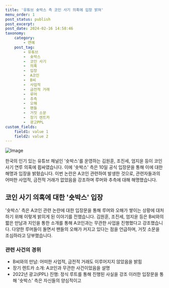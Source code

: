 ```yaml
---
title: '유튜브 숏박스 측 코인 사기 의혹에 입장 밝혀'
menu_order: 1
post_status: publish
post_excerpt: 
post_date: 2024-02-16 14:58:46
taxonomy:
    category:
        - 연예
    post_tag:
        - 유튜브
        -  숏박스
        -  코인 사기
        -  의혹
        -  입장
        -  A코인
        -  B씨
        -  사업적
        -  금전적 거래
        -  루머
        -  추측
        -  오해
        -  팬들
        -  거짓 소문
        -  장기 렌트카
        -  광고PPL
custom_fields:
    field1: value 1
    field2: value 2
---
```


![Image](https://mimgnews.pstatic.net/image/117/2024/02/10/0003805854_001_20240210220601206.jpg?type=w540)

한국의 인기 있는 유튜브 채널인 '숏박스'를 운영하는 김원훈, 조진세, 엄지윤 등이 코인 사기 연루 의혹에 휩싸였습니다. 이에 '숏박스' 측은 10일 공식 입장문을 통해 이에 대한 해명과 입장을 밝혔습니다. 이번 논란은 A코인 관련하여 발생한 것으로, 관련자들과의 어떠한 사업적, 금전적 거래가 없었음을 강조하며 루머와 추측에 대해 해명했습니다.
## 코인 사기 의혹에 대한 '숏박스' 입장
'숏박스' 측은 A코인 관련 논란에 대한 입장문을 통해 루머와 오해가 쌓이는 상황에 대처하기 위해 이렇게 밝히게 된 이야기를 전했습니다. 김원훈, 조진세, 엄지윤 등은 B씨와의 짧은 만남과 지인을 통한 소개를 통해 A코인과는 무관한 사업을 진행했다고 강조했습니다. 다양한 루머들이 돌면서 팬들의 오해가 커지고 있다는 점을 언급하며, 거짓 소문을 조심하라고 당부했습니다.
### 관련 사건의 경위
- B씨와의 만남: 어떠한 사업적, 금전적 거래도 이루어지지 않았음을 밝힘
- 장기 렌트카 소개: A코인과 무관한 사건이었음을 설명
- 2022년 광고(PPL) 진행: 정식 루트를 통해 진행된 사실을 강조
이러한 입장문을 통해 '숏박스' 측은 자신들의 양심적이고
